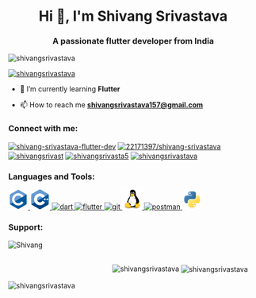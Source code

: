 <h1 align="center">Hi 👋, I'm Shivang Srivastava</h1>
<h3 align="center">A passionate flutter developer from India</h3>

<p align="left"> <img src="https://komarev.com/ghpvc/?username=shivangsrivastava&label=Profile%20views&color=0e75b6&style=flat" alt="shivangsrivastava" /> </p>

<p align="left"> <a href="https://github.com/ryo-ma/github-profile-trophy"><img src="https://github-profile-trophy.vercel.app/?username=shivangsrivastava" alt="shivangsrivastava" /></a> </p>

- 🌱 I’m currently learning **Flutter**

- 📫 How to reach me **shivangsrivastava157@gmail.com**

<h3 align="left">Connect with me:</h3>
<p align="left">
<a href="https://linkedin.com/in/shivang-srivastava-flutter-dev" target="blank"><img align="center" src="https://raw.githubusercontent.com/rahuldkjain/github-profile-readme-generator/master/src/images/icons/Social/linked-in-alt.svg" alt="shivang-srivastava-flutter-dev" height="30" width="40" /></a>
<a href="https://stackoverflow.com/users/22171397/shivang-srivastava" target="blank"><img align="center" src="https://raw.githubusercontent.com/rahuldkjain/github-profile-readme-generator/master/src/images/icons/Social/stack-overflow.svg" alt="22171397/shivang-srivastava" height="30" width="40" /></a>
<a href="https://www.codechef.com/users/shivangsrivast" target="blank"><img align="center" src="https://cdn.jsdelivr.net/npm/simple-icons@3.1.0/icons/codechef.svg" alt="shivangsrivast" height="30" width="40" /></a>
<a href="https://www.hackerrank.com/shivangsrivasta5" target="blank"><img align="center" src="https://raw.githubusercontent.com/rahuldkjain/github-profile-readme-generator/master/src/images/icons/Social/hackerrank.svg" alt="shivangsrivasta5" height="30" width="40" /></a>
<a href="https://www.leetcode.com/shivangsrivastava" target="blank"><img align="center" src="https://raw.githubusercontent.com/rahuldkjain/github-profile-readme-generator/master/src/images/icons/Social/leet-code.svg" alt="shivangsrivastava" height="30" width="40" /></a>
</p>

<h3 align="left">Languages and Tools:</h3>
<p align="left"> <a href="https://www.cprogramming.com/" target="_blank" rel="noreferrer"> <img src="https://raw.githubusercontent.com/devicons/devicon/master/icons/c/c-original.svg" alt="c" width="40" height="40"/> </a> <a href="https://www.w3schools.com/cpp/" target="_blank" rel="noreferrer"> <img src="https://raw.githubusercontent.com/devicons/devicon/master/icons/cplusplus/cplusplus-original.svg" alt="cplusplus" width="40" height="40"/> </a> <a href="https://dart.dev" target="_blank" rel="noreferrer"> <img src="https://www.vectorlogo.zone/logos/dartlang/dartlang-icon.svg" alt="dart" width="40" height="40"/> </a> <a href="https://flutter.dev" target="_blank" rel="noreferrer"> <img src="https://www.vectorlogo.zone/logos/flutterio/flutterio-icon.svg" alt="flutter" width="40" height="40"/> </a> <a href="https://git-scm.com/" target="_blank" rel="noreferrer"> <img src="https://www.vectorlogo.zone/logos/git-scm/git-scm-icon.svg" alt="git" width="40" height="40"/> </a> <a href="https://www.linux.org/" target="_blank" rel="noreferrer"> <img src="https://raw.githubusercontent.com/devicons/devicon/master/icons/linux/linux-original.svg" alt="linux" width="40" height="40"/> </a> <a href="https://postman.com" target="_blank" rel="noreferrer"> <img src="https://www.vectorlogo.zone/logos/getpostman/getpostman-icon.svg" alt="postman" width="40" height="40"/> </a> <a href="https://www.python.org" target="_blank" rel="noreferrer"> <img src="https://raw.githubusercontent.com/devicons/devicon/master/icons/python/python-original.svg" alt="python" width="40" height="40"/> </a> </p>

<h3 align="left">Support:</h3>
<p><a href="https://www.buymeacoffee.com/Shivang"> <img align="left" src="https://cdn.buymeacoffee.com/buttons/v2/default-yellow.png" height="50" width="210" alt="Shivang" /></a></p><br><br>

<p><img align="left" src="https://github-readme-stats.vercel.app/api/top-langs?username=shivangsrivastava&show_icons=true&locale=en&layout=compact" alt="shivangsrivastava" /></p>

<p>&nbsp;<img align="center" src="https://github-readme-stats.vercel.app/api?username=shivangsrivastava&show_icons=true&locale=en" alt="shivangsrivastava" /></p>

<p><img align="center" src="https://github-readme-streak-stats.herokuapp.com/?user=shivangsrivastava&" alt="shivangsrivastava" /></p>
